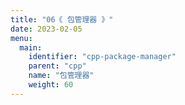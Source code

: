 ```yaml
---
title: "06《 包管理器 》"
date: 2023-02-05
menu:
  main:
    identifier: "cpp-package-manager"
    parent: "cpp"
    name: "包管理器"
    weight: 60
---
```



